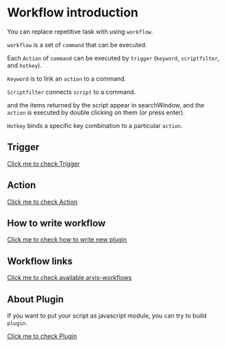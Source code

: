 # Workflow introduction

You can replace repetitive task with using `workflow`.

`workflow` is a set of `command` that can be executed.

Each `Action` of `command` can be executed by `trigger` (`keyword`, `scriptfilter`, and `hotkey`).

`Keyword` is to link an `action` to a command.

`Scriptfilter` connects `script` to a command.

and the items returned by the script appear in searchWindow, and the `action` is executed by double clicking on them (or press enter).

`Hotkey` binds a specific key combination to a particular `action`.

## Trigger

[Click me to check Trigger](./trigger-description.md)

## Action

[Click me to check Action](./action-description.md)

## How to write workflow

[Click me to check how to write new plugin](./workflow-develop.md)

## Workflow links

[Click me to check available arvis-workflows](./workflow-links.md)

## About Plugin

If you want to put your script as javascript module, you can try to build `plugin`.

[Click me to check Plugin](./plugin-intro.md)